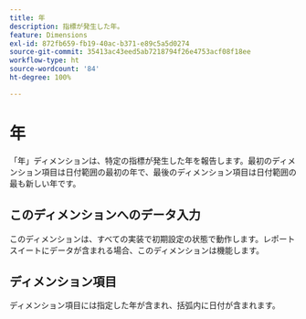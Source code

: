 ```yaml
---
title: 年
description: 指標が発生した年。
feature: Dimensions
exl-id: 872fb659-fb19-40ac-b371-e89c5a5d0274
source-git-commit: 35413ac43eed5ab7218794f26e4753acf08f18ee
workflow-type: ht
source-wordcount: '84'
ht-degree: 100%

---
```


# 年

「年」ディメンションは、特定の指標が発生した年を報告します。最初のディメンション項目は日付範囲の最初の年で、最後のディメンション項目は日付範囲の最も新しい年です。

## このディメンションへのデータ入力

このディメンションは、すべての実装で初期設定の状態で動作します。レポートスイートにデータが含まれる場合、このディメンションは機能します。

## ディメンション項目

ディメンション項目には指定した年が含まれ、括弧内に日付が含まれます。
